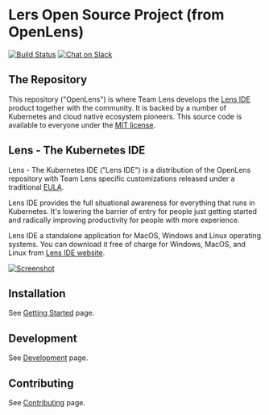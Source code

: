 # Lers Open Source Project (from OpenLens)

[![Build Status](https://github.com/lensapp/lens/actions/workflows/test.yml/badge.svg)](https://github.com/lensapp/lens/actions/workflows/test.yml)
[![Chat on Slack](https://img.shields.io/badge/chat-on%20slack-blue.svg?logo=slack&longCache=true&style=flat)](https://join.slack.com/t/k8slens/shared_invite/zt-198iepl92-EPJsCckkJ~f887vWqJcgGA)

## The Repository

This repository ("OpenLens") is where Team Lens develops the [Lens IDE](https://k8slens.dev) product together with the community. It is backed by a number of Kubernetes and cloud native ecosystem pioneers. This source code is available to everyone under the [MIT license](./LICENSE).

## Lens - The Kubernetes IDE

Lens - The Kubernetes IDE ("Lens IDE") is a distribution of the OpenLens repository with Team Lens specific customizations released under a traditional [EULA](https://k8slens.dev/licenses/eula).

Lens IDE provides the full situational awareness for everything that runs in Kubernetes. It's lowering the barrier of entry for people just getting started and radically improving productivity for people with more experience.

Lens IDE a standalone application for MacOS, Windows and Linux operating systems. You can download it free of charge for Windows, MacOS, and Linux from [Lens IDE website](https://k8slens.dev).

[![Screenshot](.github/screenshot.png)](https://www.youtube.com/watch?v=eeDwdVXattc)

## Installation

See [Getting Started](https://docs.k8slens.dev/latest/getting-started/) page.

## Development

See [Development](https://docs.k8slens.dev/latest/contributing/development/) page.

## Contributing

See [Contributing](https://docs.k8slens.dev/latest/contributing/) page.
